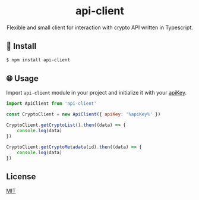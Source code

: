 
<h1 align="center">
api-client
</h1>
<p align="center">
Flexible and small client for interaction with crypto API written in Typescript.
</p>

## 🔧 Install

```sh
$ npm install api-client
```

## 🌐 Usage

Import `api-client` module in your project and initialize it with your [apiKey](https://pro.coinmarketcap.com).

```js
import ApiClient from 'api-client'

const CryptoClient = new ApiClient({ apiKey: '%apiKey%' })

CryptoClient.getCryptoList().then((data) => {
    console.log(data)
})

CryptoClient.getCryptoMetadata(id).then((data) => {
    console.log(data)
})
```

## License

[MIT](LICENSE)
